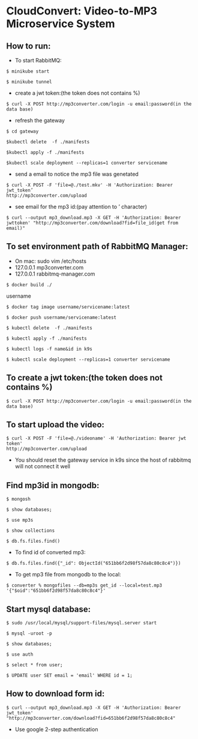 # CloudConvert: Video-to-MP3 Microservice System

## How to run:



- To start RabbitMQ:
```
$ minikube start
```
```
$ minikube tunnel
```
- create a jwt token:(the token does not contains %)
```
$ curl -X POST http://mp3converter.com/login -u email:password(in the data base)
```
- refresh the gateway
```
$ cd gateway 
```
```
$kubectl delete  -f ./manifests
```
```
$kubectl apply -f ./manifests
```
```
$kubectl scale deployment --replicas=1 converter servicename
```
- send a email to notice the mp3 file was genetated 
```
$ curl -X POST -F 'file=@./test.mkv' -H 'Authorization: Bearer jwt_token’
http://mp3converter.com/upload
```

- see email for the mp3 id:(pay attention to ’ character)
```
$ curl --output mp3_download.mp3 -X GET -H 'Authorization: Bearer jwttoken' "http://mp3converter.com/download?fid=file_id(get from email)"
```

## To set environment path of RabbitMQ Manager:
- On mac: sudo vim /etc/hosts
- 127.0.0.1 mp3converter.com
- 127.0.0.1 rabbitmq-manager.com




```
$ docker build ./
```
username
```
$ docker tag image username/servicename:latest
```
```
$ docker push username/servicename:latest
```
```
$ kubectl delete  -f ./manifests
```
```
$ kubectl apply -f ./manifests
```
```
$ kubectl logs -f name&id in k9s
```
```
$ kubectl scale deployment --replicas=1 converter servicename
```

## To create a jwt token:(the token does not contains %)
```
$ curl -X POST http://mp3converter.com/login -u email:password(in the data base)
```

## To start upload the video:
```
$ curl -X POST -F 'file=@./videoname' -H 'Authorization: Bearer jwt token'
http://mp3converter.com/upload
```
- You should reset the gateway service in k9s since the host of rabbitmq will not connect it well


## Find mp3id in mongodb:
```
$ mongosh
```
```
$ show databases;
```
```
$ use mp3s
```
```
$ show collections
```
```
$ db.fs.files.find()
```
- To find id of converted mp3:
```
$ db.fs.files.find({"_id": ObjectId("651bb6f2d98f57da8c80c8c4")})
```
- To get mp3 file from mongodb to the local:
```
$ converter % mongofiles --db=mp3s get_id --local=test.mp3 '{"$oid":"651bb6f2d98f57da8c80c8c4"}'
```
## Start mysql database:
```
$ sudo /usr/local/mysql/support-files/mysql.server start 
```
```
$ mysql -uroot -p
```
```
$ show databases;
```
```
$ use auth
```
```
$ select * from user;
```
```
$ UPDATE user SET email = 'email' WHERE id = 1;
```


## How to download form id:
```
$ curl --output mp3_download.mp3 -X GET -H 'Authorization: Bearer jwt_token' 
"http://mp3converter.com/download?fid=651bb6f2d98f57da8c80c8c4"
```
- Use google 2-step authentication                                            


